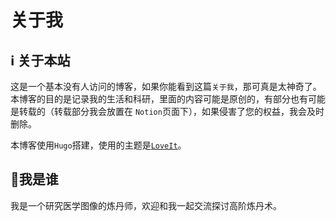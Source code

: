 # 关于我


## ℹ️ 关于本站
这是一个基本没有人访问的博客，如果你能看到这篇`关于我`，那可真是太神奇了。本博客的目的是记录我的生活和科研，里面的内容可能是原创的，有部分也有可能是转载的（转载部分我会放置在 `Notion`页面下），如果侵害了您的权益，我会及时删除。

本博客使用`Hugo`搭建，使用的主题是[`LoveIt`]( https://github.com/dillonzq/LoveIt)。

## 👨我是谁
我是一个研究医学图像的炼丹师，欢迎和我一起交流探讨高阶炼丹术。

